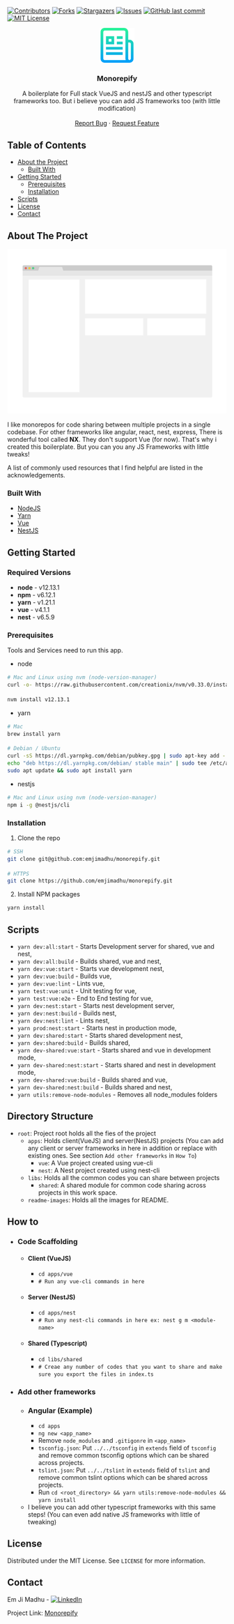 [![Contributors][contributors-shield]][contributors-url]
[![Forks][forks-shield]][forks-url]
[![Stargazers][stars-shield]][stars-url]
[![Issues][issues-shield]][issues-url]
[![GitHub last commit][last-commit-shield]][last-commit-url]
[![MIT License][license-shield]][license-url]

<p align="center">
  <a href="#">
    <img src="readme-images/logo.png" alt="monorepify-logo" width="80" height="80">
  </a>

  <h3 align="center">Monorepify</h3>

  <p align="center">
    A boilerplate for Full stack VueJS and nestJS and other typescript frameworks too. But i believe you can add JS frameworks too (with little modification)
    <br />
    <br />
    <a href="https://github.com/emjimadhu/monorepify/issues">Report Bug</a>
    ·
    <a href="https://github.com/emjimadhu/monorepify/issues">Request Feature</a>
  </p>
</p>



## Table of Contents

* [About the Project](#about-the-project)
  * [Built With](#built-with)
* [Getting Started](#getting-started)
  * [Prerequisites](#prerequisites)
  * [Installation](#installation)
* [Scripts](#scripts)
* [License](#license)
* [Contact](#contact)



## About The Project

[![Monorepify Screen Shot][product-screenshot]](#)

I like monorepos for code sharing between multiple projects in a single codebase. For other frameworks like angular, react, nest, express, There is wonderful tool called **NX**. They don't support Vue (for now). That's why i created this boilerplate. But you can you any JS Frameworks with little tweaks!

A list of commonly used resources that I find helpful are listed in the acknowledgements.

### Built With
* [NodeJS](https://nodejs.org)
* [Yarn](https://yarnpkg.com)
* [Vue](https://vuejs.org)
* [NestJS](https://nestjs.com/)

## Getting Started

### Required Versions

- **node** - v12.13.1
- **npm** - v6.12.1
- **yarn** - v1.21.1
- **vue** - v4.1.1
- **nest** - v6.5.9 

### Prerequisites

Tools and Services need to run this app.

* node
```sh
# Mac and Linux using nvm (node-version-manager)
curl -o- https://raw.githubusercontent.com/creationix/nvm/v0.33.0/install.sh | bash

nvm install v12.13.1
```

* yarn
```sh
# Mac
brew install yarn

# Debian / Ubuntu
curl -sS https://dl.yarnpkg.com/debian/pubkey.gpg | sudo apt-key add -
echo "deb https://dl.yarnpkg.com/debian/ stable main" | sudo tee /etc/apt/sources.list.d/yarn.list
sudo apt update && sudo apt install yarn
```

* nestjs
```sh
# Mac and Linux using nvm (node-version-manager)
npm i -g @nestjs/cli
```

### Installation

1. Clone the repo
```sh
# SSH
git clone git@github.com:emjimadhu/monorepify.git

# HTTPS
git clone https://github.com/emjimadhu/monorepify.git
```
2. Install NPM packages
```sh
yarn install
```

## Scripts

* `yarn dev:all:start` - Starts Development server for shared, vue and nest,
* `yarn dev:all:build` - Builds shared, vue and nest,
* `yarn dev:vue:start` - Starts vue development nest,
* `yarn dev:vue:build` - Builds vue,
* `yarn dev:vue:lint` - Lints vue,
* `yarn test:vue:unit` - Unit testing for vue,
* `yarn test:vue:e2e` - End to End testing for vue,
* `yarn dev:nest:start` - Starts nest development server,
* `yarn dev:nest:build` - Builds nest,
* `yarn dev:nest:lint` - Lints nest,
* `yarn prod:nest:start` - Starts nest in production mode,
* `yarn dev:shared:start` - Starts shared development nest,
* `yarn dev:shared:build` - Builds shared,
* `yarn dev-shared:vue:start` - Starts shared and vue in development mode,
* `yarn dev-shared:nest:start` - Starts shared and nest in development mode,
* `yarn dev-shared:vue:build` - Builds shared and vue,
* `yarn dev-shared:nest:build` - Builds shared and nest,
* `yarn utils:remove-node-modules` - Removes all node_modules folders

## Directory Structure

- `root`: Project root holds all the fies of the project
    - `apps`: Holds client(VueJS) and server(NestJS) projects (You can add any client or server frameworks in here in addition or replace with existing ones. See section `Add other frameworks` in `How To`)
        - `vue`: A Vue project created using vue-cli
        - `nest`: A Nest project created using nest-cli
    - `libs`: Holds all the common codes you can share between projects
        - `shared`: A shared module for common code sharing across projects in this work space.
    - `readme-images`: Holds all the images for README.

## How to

- ### Code Scaffolding
    - #### Client (VueJS)
        - `cd apps/vue`
        - `# Run any vue-cli commands in here`
     - #### Server (NestJS)
       - `cd apps/nest`
       - `# Run any nest-cli commands in here ex: nest g m <module-name>`
     - #### Shared (Typescript)
       - `cd libs/shared`
       - `# Creae any number of codes that you want to share and make sure you export the files in index.ts`
- ### Add other frameworks
    - ### Angular (Example)
        - `cd apps`
        - `ng new <app_name>`
        - Remove `node_modules` and `.gitigonre` in `<app_name>`
        - `tsconfig.json`: Put `../../tsconfig` in `extends` field of `tsconfig` and remove common tsconfig options which can be shared across projects.
        - `tslint.json`: Put `../../tslint` in `extends` field of `tslint` and remove common tslint options which can be shared across projects.
        - Run `cd <root_directory> && yarn utils:remove-node-modules && yarn install`
     - I believe you can add other typescript frameworks with this same steps! (You can even add native JS frameworks with little of tweaking)

## License

Distributed under the MIT License. See `LICENSE` for more information.

## Contact

Em Ji Madhu - [![LinkedIn][linkedin-shield]][linkedin-url]

Project Link: [Monorepify](https://github.com/emjimadhu/monorepify)

[contributors-shield]: https://img.shields.io/github/contributors/emjimadhu/monorepify.svg?style=flat&label=Contributors
[contributors-url]: https://github.com/emjimadhu/monorepify/graphs/contributors
[forks-shield]: https://img.shields.io/github/forks/emjimadhu/monorepify.svg?style=flat&label=Forks
[forks-url]: https://github.com/emjimadhu/monorepify/network/members
[stars-shield]: https://img.shields.io/github/stars/emjimadhu/monorepify.svg?style=flat&label=Stars
[stars-url]: https://github.com/emjimadhu/monorepify/stargazers
[issues-shield]: https://img.shields.io/github/issues/emjimadhu/monorepify.svg?style=flat&label=Issues
[issues-url]: https://github.com/emjimadhu/monorepify/issues
[last-commit-shield]: https://img.shields.io/github/last-commit/emjimadhu/monorepify?label=Last%20Commit&style=flat
[last-commit-url]: https://github.com/emjimadhu/monorepify/blob/master/LICENSE
[license-shield]: https://img.shields.io/github/license/emjimadhu/monorepify.svg?style=flat&label=License
[license-url]: https://github.com/emjimadhu/monorepify/blob/master/LICENSE
[linkedin-shield]: https://img.shields.io/badge/-LinkedIn-black.svg?style=flat-square&logo=linkedin&colorB=1
[linkedin-url]: https://www.linkedin.com/in/em-ji-madhu-8b007456/
[product-screenshot]: readme-images/screenshot.png

